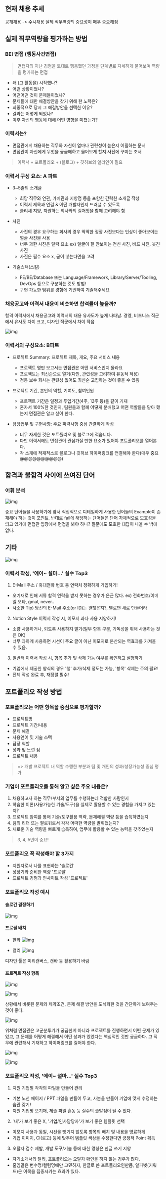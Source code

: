 ## 현재 채용 추세
공개채용 -> 수시채용
실제 직무역량의 중요성이 매우 중요해짐

## 실제 직무역량을 평가하는 방법
### BEI 면접 (행동사건면접)  
>면접자의 지난 경험을 토대로 행동했던 과정을 단계별로 자세하게 물어보며 역량을 평가하는 면접

- 왜 (그 활동을) 시작했나?
- 어떤 상황이었나?
- 어떤어떤 것이 문제들이었나?
- 문제들에 대한 해결방안을 찾기 위해 한 노력은?
- 최종적으로 당시 그 해결방안을 선택한 이유?
- 결과는 어떻게 되었나?
- 이후 자신의 행동에 대해 어떤 영향을 미쳤는가?

### 이력서는?
- 면접관에게 채용하는 직무와 자신이 얼마나 관련성이 높은지 어필하는 문서
- 면접관이 자신에게 무엇을 궁금해하고 물어보게 할지 사전에 꾸미는 조서
> 이력서 + 포트폴리오 + (블로그) + 깃허브의 얼라인이 필요

### 이력서 구성 요소: A 파트
- 3~5줄의 소개글
  - 희망 직무와 연관, 가치관과 지향점 등을 포함한 간략한 소개글 작성
  - 이력서 제목과 연결 & 어떤 개발자인지 드러낼 수 있도록
  - 클리셰 지양, 지원하는 회사와의 컬쳐핏을 함께 고려해야 함

- 사진
  - 사진의 경우 요구하는 회사의 경우 딱딱한 정장 사진보다는 인상이 좋아보이는 얼굴 사진을 사용
  - 너무 과한 사진은 탈락 요소 ex) 얼굴이 잘 안보이는 전신 사진, 바프 사진, 웃긴 사진
  - 사진은 필수 요소 x, 굳이 넣는다면을 고려

- 기술스택(스킬)
  - FE/BE/Database 또는 Language/Framework, Library/Server/Tooling, DevOps 등으로 구분하는 것도 방법!
  - 구현 가능한 범위를 경험에 기반하여 기술해주세요

### 채용공고와 이력서 내용이 비슷하면 합격률이 높을까?
합격 이력서에서 채용공고와 이력서의 내용 유사도가 높게 나타남. 경영, 비즈니스 직군에서 유사도 차이 크고, 디자인 직군에서 차이 작음

![img](https://github.com/sungmoyoo/note/blob/main/img/wantedLecture1.png?raw=true)

### 이력서의 구성요소: B파트
- 프로젝트 Summary: 프로젝트 제목, 개요, 주요 서비스 내용
  - 프로젝트 명만 보고서는 면접관은 어떤 서비스인지 몰라요
  - 프로젝트는 최신순으로 열거(다만, 관련성을 고려하여 유동적 적용)
  - 정통 보수 회사는 관련성 없어도 최신순 고집하는 것이 좋을 수 있음

- 프로젝트 기간, 본인의 역할, 기여도, 참여인원
  - 프로젝트 기간은 일정과 투입기간(4주, 12주 등)을 같이 기재
  - 혼자서 100%한 것인지, 팀원들과 함께 어떻게 분배했고 어떤 역할들을 맡아 했는지 면접관은 알고 싶어 한다.

- 담당업무 및 구현사항: 주요 피력사항 중심 간결하게 작성
  - 너무 자세한 것은 포트폴리오 및 블로그에 적습니다.
  - 다만 이력서에도 면접관이 관심가질 만한 요소가 있어야 포트폴리오를 열어본다.
  - 각 소개에 적재적소로 블로그나 깃허브 하이퍼링크를 연결해야 한다(매우 중요@@@@@@@@@@)

## 합격과 불합격 사이에 쓰여진 단어
### 어휘 분석

![img](https://github.com/sungmoyoo/note/blob/main/img/wantedLecture2.png?raw=true)

중요 단어들을 사용하기에 앞서 직접적으로 디테일하게 사용한 단어들의 Example이 존재해야 하는 것이 포인트.
반대로 fail에 해당하는 단어들은 단어 자체적으로 모호성을 띄고 있기에 면접관 입장에서 면접을 봐야 하나? 질문에도 모호한 대답이 나올 수 밖에 없다. 


## 기타

![img](https://github.com/sungmoyoo/note/blob/main/img/wantedLecture3.png?raw=true)

### 이력서 작성, '에이~ 설마...' 실수 Top3
1. E-Mail 주소 / 휴대전화 번호 등 연락처 정확하게 기입하기!
  - 오기재로 인해 서류 합격 연락을 받지 못하는 경우가 은근 많다. ex) 전화번호/이메일 오타, gmal, never..
  - 사소한 Tip) 당신의 E-Mail 주소(or ID)는 괜찮은지?, 별로면 새로 만들어라

2. Notion Style 이력서 작성 시, 이모지 과다 사용 지양하기!
  - 소량 사용하거나, 되도록 사용하지 말기(일부 항목 구분, 가독성을 위해 사용하는 것은 OK)
  - 너무 과하게 사용하면 시선이 주요 글이 아닌 이모지로 분산되는 역효과를 가져올 수 있음.

3. 일반적 이력서 작성 시, 항목 추가 및 삭제 가능 여부를 확인하고 실행하기
  - 기업에서 제공한 양식의 경우 '행' 추가/삭제 정도는 가능, '항목' 삭제는 주의 필요!
  - 전체 작성 완료 후, 재정렬 필수!

## 포트폴리오 작성 방법

### 포트폴리오는 어떤 항목을 중심으로 평가할까?
- 프로젝트명 
- 프로젝트 기간/내용
- 문제 해결 
- 사용언어 및 기술 스택
- 담당 역할
- 성과 및 느낀 점
- 프로젝트 내용

> => 개발 프로젝트 내 역할 수행한 부분과 팀 및 개인의 성과/성장가능성 중심 평가

### 기업이 포트폴리오를 통해 알고 싶은 주요 내용은?
1. 채용하고자 하는 직무/부서의 업무를 수행하는데 적합한 사람인지
2. 학습한 이론(사용가능한 기술/도구)을 실제로 활용할 수 있는 경험을 가지고 있는지?
3. 프로젝트 참여를 통해 기술/도구활용 역략, 문제해결 역량 등을 습득하였는지
4. 팀의 리더 또는 팔로워로서 각각 어떠한 역량을 발휘했는지?
5. 새로운 기술 역량을 빠르게 습득하여, 업무에 활용할 수 있는 능력을 갖추었는지

> 3, 4, 5번이 중요!

### 포트폴리오 꼭 작성해야 할 3가지
- 지원자로서 나를 표현하는 '슬로건'
- 성장기와 준비한 역량 '프로필'
- 프로젝트 경험과 인사이트 작성 '프로젝트'

### 포트폴리오 작성 예시
#### 슬로건 결정하기

![img](https://github.com/sungmoyoo/note/blob/main/img/wantedLecture4.png?raw=true)

#### 프로필 배치
- 한화
![img](https://github.com/sungmoyoo/note/blob/main/img/wantedLecture5.png?raw=true)

- 컬리
![img](https://github.com/sungmoyoo/note/blob/main/img/wantedLecture6.png?raw=true)

디자인 툴은 미리캔버스, 캔바 등 활용하기 바람

#### 프로젝트 작성 항목

![img](https://github.com/sungmoyoo/note/blob/main/img/wantedLecture7.png?raw=true)

![img](https://github.com/sungmoyoo/note/blob/main/img/wantedLecture8.png?raw=true)

상황에서 비롯된 문제와 제약조건, 문제 해결 방안을 도식화한 것을 간단하게 보여주는 것이 좋다.

![img](https://github.com/sungmoyoo/note/blob/main/img/wantedLecture9.png?raw=true)

위처럼 면접관은 고군분투기가 궁금한게 아니라 프로젝트를 진행하면서 어떤 문제가 있었고, 그 문제를 어떻게 해결해서 어떤 성과가 있었다는 핵심적인 것만 궁금하다. 그 직무에 관련해서 기재하고 하이퍼링크를 걸어야 한다.

![img](https://github.com/sungmoyoo/note/blob/main/img/wantedLecture10.png?raw=true)

![img](https://github.com/sungmoyoo/note/blob/main/img/wantedLecture12.png?raw=true)

### 포트폴리오 작성, '에이~ 설마...' 실수 Top3
1. 지원 기업별 각각의 파일을 만들어 관리
  - 기본 노션 페이지 / PPT 파일을 만들어 두고, 사본을 만들어 기업에 맞게 수정하는 습관 갖기!
  - 지원 기업명 오기재, 제출 파일 혼동 등 실수의 출발점이 될 수 있다.

2. '내'가 보기 좋은 X, '기업/인사담당자'가 보기 좋은 템플릿 선택
  - 이모지 사용과 동일, 시선을 뺏기지 않도록 항목의 배치 및 내용을 명료하게
  - 기업 이미지, CI(로고) 등에 맞추어 템플릿 색상을 수정한다면 긍정적 Point 획득

3. 오탈자 검수 제발, 개발 도구/기술 등에 대한 명칭은 한글 쓰기 지양
  - 자기소개서와 달리, 포트폴리오는 오탈자 확인을 하지 않는 경우가 많다.
  - 줄임말은 변수명/컬럼명에만 고민하자, 한글로 쓴 포트폴리오인만큼, 알파벳(키워드)은 이목을 집중시키는 효과가 있다.
